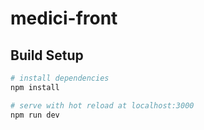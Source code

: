 # medici-front

## Build Setup

``` bash
# install dependencies
npm install

# serve with hot reload at localhost:3000
npm run dev
```
